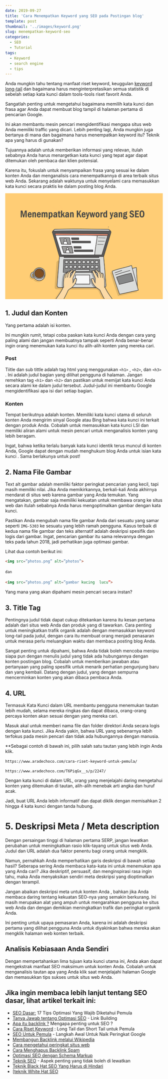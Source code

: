 ```yaml
---
date: 2019-09-27
title: 'Cara Menempatkan Keyword yang SEO pada Postingan blog'
template: post
thumbnail: '../images/keyword.png'
slug: menempatkan-keyword-seo
categories:
  - SEO
  - Tutorial
tags:
  - Keyword
  - search engine
  - tips
---
```


Anda mungkin tahu tentang manfaat riset keyword,  keuggulan [keyword long-tail](https://www.aradechoco.com/cara-riset-keyword-untuk-pemula/) dan bagaimana harus menginterpretasikan semua statistik di sebelah setiap kata kunci dalam tools-tools riset favorit Anda. 

Sangatlah penting untuk mengetahui bagaimana memilih kata kunci dan frasa agar Anda dapat membuat blog tampil di halaman pertama di pencarian Google.

Ini akan membantu mesin pencari mengidentifikasi mengapa situs web Anda memiliki traffic yang dicari. Lebih penting lagi, Anda mungkin juga bertanya di mana dan bagaimana harus menempatkan keyword itu? Teknik apa yang harus di gunakan?

Tujuannya adalah untuk memberikan informasi yang relevan, itulah sebabnya Anda harus menargetkan kata kunci yang tepat agar dapat ditemukan oleh pembaca dan klien potensial. 

Karena itu, fokuslah untuk menyampaikan frasa yang sesuai ke dalam konten Anda dan menganalisis cara menempatkannya di area terbaik situs web Anda. Sekarang adalah waktunya untuk menyelami cara memasukkan kata kunci secara praktis ke dalam posting blog Anda. 

![](../images/menempatkan-keyword-seo.png)

## 1. Judul dan Konten

Yang pertama adalah isi konten. 

Ini mungkin rumit, tetapi coba paskan kata kunci Anda dengan cara yang paling alami dan jangan membuatnya tampak seperti Anda benar-benar ingin orang menemukan kata kunci itu alih-alih konten yang mereka cari.

### Post

Tiitle dan sub tittle adalah tag html yang menggunakan `<h1>` , `<h2>`, dan  `<h3>` . Ini adalah judul bagian yang dilihat pengguna di halaman. Jangan remehkan tag `<h1>` dan `<h2>` dan pastikan untuk memijat kata kunci Anda secara alami ke dalam judul tersebut. Judul-judul ini membantu Google mengidentifikasi apa isi dari setiap bagian.

### Konten

Tempat berikutnya adalah konten. Memiliki kata kunci utama di seluruh konten Anda mengirim sinyal Google atau Bing bahwa kata kunci ini terkait dengan produk Anda. Cobalah untuk memasukkan kata kunci LSI dan memiliki aliran alami untuk mesin pencari untuk menganalisis konten yang lebih beragam. 

Ingat, bahwa ketika terlalu banyak kata kunci identik terus muncul di konten Anda, Google dapat dengan mudah menghukum blog Anda untuk isian kata kunci . Sama berlakunya untuk post!

## 2. Nama File Gambar

Text alt gambar adalah memiliki faktor peringkat pencarian yang kecil, tapi masih memiliki nilai. Jika Anda memikirkannya, berkali-kali Anda akhirnya mendarat di situs web karena gambar yang Anda temukan. Yang mengatakan, gambar saja memiliki kekuatan untuk membawa orang ke situs web dan itulah sebabnya Anda harus mengoptimalkan gambar dengan kata kunci.

Pastikan Anda mengubah nama file gambar Anda dari sesuatu yang samar seperti `IMG-5303` ke sesuatu yang lebih ramah pengguna. Kasus terbaik di kedua nama file gambar dan teks alternatif adalah deskripsi spesifik dan logis dari gambar. Ingat, pencarian gambar itu sama relevannya dengan teks pada tahun 2018, jadi perhatikan juga optimasi gambar.

Lihat dua contoh berikut ini:

```html
<img src=”photos.png” alt=”photos”>

dan

<img src=”photos.png” alt=”gambar kucing  lucu”>
```

Yang mana yang akan dipahami mesin pencari secara instan?

## 3. Title Tag

Pentingnya judul tidak dapat cukup ditekankan karena itu kesan pertama adalah dari situs web Anda dan produk yang di tawarkan. Cara penting untuk meningkatkan trafik organik adalah dengan memasukkan keyword long-tail pada judul, dengan cara itu membuat orang menjadi penasaran untuk merasa perlu meluangkan waktu dan membaca posting blog Anda.

Sangat penting untuk dipahami, bahwa Anda tidak boleh mencoba menipu siapa pun dengan menulis judul yang tidak ada hubungannya dengan konten postingan blog. Cobalah untuk memberikan jawaban atau pertanyaan yang paling spesifik untuk menarik perhatian pengunjung baru dan yang kembali. Datang dengan judul, yang dengan sempurna mencerminkan konten yang akan dibaca pembaca Anda. 

## 4. URL

Termasuk Kata Kunci dalam URL membantu pengguna menemukan tautan lebih mudah, selama mereka ringkas dan dapat dibaca, orang-orang percaya konten akan sesuai dengan yang mereka cari.

Masuk akal untuk memberi nama file dan folder direktori Anda secara logis dengan kata kunci. Jika Anda yakin, bahwa URL yang sebenarnya lebih terfokus pada mesin pencari dan tidak ada hubungannya dengan manusia.

**Sebagai contoh di bawah ini, pilih salah satu tautan yang lebih ingin Anda klik.

`https://www.aradechoco.com/cara-riset-keyword-untuk-pemula/`

`https://www.aradechoco.com/T6PiqGx__s/p/2247/`

Dengan kata kunci di dalam URL, orang yang menjelajahi daring mengetahui konten yang ditemukan di tautan, alih-alih menebak arti angka dan huruf acak. 

Jadi, buat URL Anda lebih informatif dan dapat diklik dengan memisahkan 2 hingga 4 kata kunci dengan tanda hubung.

# 5. Deskripsi Meta / Meta description

Dengan persaingan tinggi di halaman pertama SERP, jangan lewatkan perubahan untuk meningkatkan rasio klik-tayang untuk situs web Anda. Judul dan URL adalah dua faktor penentu bagi orang untuk mengklik.

Namun, pernahkah Anda memperhatikan garis deskripsi di bawah setiap hasil? Seberapa sering Anda membaca kata-kata ini untuk menemukan apa yang Anda cari? Jika deskriptif, persuasif, dan menginspirasi rasa ingin tahu, maka Anda menyaksikan sendiri meta deskripsi yang dioptimalkan dengan terampil. 

Jangan abaikan deskripsi meta untuk konten Anda , bahkan jika Anda membaca daring tentang kekuatan SEO-nya yang semakin berkurang. Ini masih merupakan alat yang ampuh untuk mengarahkan pengguna ke situs web Anda dan dengan demikian meningkatkan trafik dan peringkat organik Anda. 

Ini penting untuk upaya pemasaran Anda, karena ini adalah deskripsi pertama yang dilihat pengguna Anda untuk diyakinkan bahwa mereka akan mengklik halaman web konten terbaik.

## Analisis Kebiasaan Anda Sendiri

Dengan mempertahankan lima tujuan kata kunci utama ini, Anda akan dapat mengekstrak manfaat SEO maksimum untuk konten Anda. Cobalah untuk menganalisis tautan apa yang Anda klik saat menjelajahi halaman Google dan memasukkan tips sukses untuk situs web Anda.


## Jika ingin membaca lebih lanjut tentang SEO dasar, lihat artikel terkait ini: 

- [SEO Dasar:](https://www.aradechoco.com/seo-dasar-untuk-pemula/) 17 Tips Optimasi Yang Wajib Diketahui Pemula
- [Tanya Jawab tentang Optimasi SEO](https://www.aradechoco.com/seo-link-building/) - Link Building
- [Apa itu backlink ?](https://www.aradechoco.com/apa-itu-backlink/) Mengapa penting untuk SEO ?
- [Cara Riset Keyword](https://www.aradechoco.com/cara-riset-keyword-untuk-pemula/) : Long Tail dan Short Tail untuk Pemula
- [SEO Untuk Pemula](https://www.aradechoco.com/SEO-untuk-pemula/) - Langkah Awal Untuk Naik Peringkat Google 
- [Membangun Backlink melalui Wikipedia](https://www.aradechoco.com/backlink-melalui-wikipedia/)
- [Cara mengetahui peringkat situs web](https://www.aradechoco.com/cara-mengetahui-peringkat-situs-web/)
- [Cara Menghapus Backlink Spam](https://www.aradechoco.com/menghapus-backlink-spam/)
- [Optimasi SEO dengan Schema Markup](https://www.aradechoco.com/optimasi-schema-markup/)
- [Teknik SEO](https://www.aradechoco.com/teknik-seo/) - Aspek penting yang tidak boleh di lewatkan
- [Teknik Black Hat SEO Yang Harus di Hindari](https://www.aradechoco.com/teknik-black-hat-seo/)
- [[teknik White Hat SEO](https://www.aradechoco.com/teknik-white-hat-seo/)
